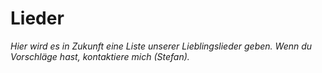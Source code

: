 # Lieder

_Hier wird es in Zukunft eine Liste unserer Lieblingslieder geben. Wenn du Vorschläge hast, kontaktiere mich (Stefan)._
